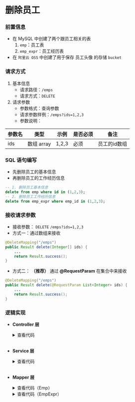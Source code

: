 # 删除员工

### 前置信息
* 在 MySQL 中创建了两个跟员工相关的表
    1. `emp`：员工表
    2. `emp_expr`：员工经历表
* 在 `阿里云 OSS` 中创建了用于保存 员工头像 的存储 `bucket`

### 请求方式
1. 基本信息
    * 请求路径：`/emps`
    * 请求方式：`DELETE`
2. 请求参数
    * 参数格式：查询参数
    * 请求参数样例：`/emps?ids=1,2,3`
    * 参数说明：

| 参数名 | 类型 | 示例 | 是否必须 | 备注 |
|--------|------|------|----------|------|
| ids | 数组 array | 1,2,3 | 必须 | 员工的id数组 |

### SQL 语句编写
* 先删除员工的基本信息
* 再删除员工的工作经历信息
```sql
-- 1. 删除员工基本信息
delete from emp where id in (1,2,3);
-- 2. 删除员工工作经历信息
delete from emp_expr where emp_id in (1,2,3);
```

### 接收请求参数
* 接收参数： `DELETE` `/emps?ids=1,2,3`
* 方式一：通过数组来接收
```java
@DeleteMapping("/emps")
public Result delete(Integer[] ids) {
    ...   
    return Result.success();
}
```

* 方式二： **（推荐）** 通过 **@RequestParam** 在集合中来接收
```java
@DeleteMapping("/emps")
public Result delete(@RequestParam List<Integer> ids) {
    ...
    return Result.success();
}
```

### 逻辑实现
* **Controller 层**

    <details>
    <summary>查看代码</summary>
    
    ```java
    @RestController
    @RequestMapping("/emps")
    public class EmpController {
    
        @Autowired
        private EmpService empService;
    
        @DeleteMapping
        public Result delete(@RequestParam List<Integer> ids) {
            empService.deleteEmps(ids);
            return Result.success();
        }
    }
    ```
    </details>

    <br>

* **Service 层**

    <details>
    <summary>查看代码</summary>
    
    ```java
    public interface EmpService {
        public void deleteEmpsByIds(List<Integer> ids);
    }
    ```
    ```java
    @Service
    public class EmpServiceImpl implements EmpService { 
        @Autowired
        private EmpMapper empMapper;
        @Override
        public void deleteEmpsByIds(List<Integer> ids) {
            // 1.批量删除员工基本信息
            empMapper.deleteByIds(ids);

            // 2. 批量删除员工工作经历信息
            empExprMapper.deleteByIds(ids);
        }
    }
    ```

    </details>

    <br>

* **Mapper 层**

    <details>
    <summary>查看代码（Emp）</summary>

    ```java
    @Mapper
    public interface EmpMapper {
        // 这里采用 XML 映射文件编写 SQL 语句
        void deleteByIds(List<Integer> ids);
    }
    ```

    ```xml
    <mapper namespace="com.example.mapper.EmpMapper">
        <delete id="deleteByIds">
            delete from emp where id in
            <foreach collection="ids", item="id", separator="," open="(" close=")">
                #{id}
            </foreach>
        </delete>
    </mapper>
    ```

    </details>

    <details>
    <summary>查看代码（EmpExpr）</summary>
    
    ```java
    @Mapper
    public interface EmpExprMapper {
        int deleteByIds(List<Integer> empIds);
    }
    ```

    ```xml
    <mapper namespace="com.example.mybatis.demo.mapper.EmpExprMapper"> 
        <delete id="deleteByIds">
            delete from emp_expr where emp_id in
            <foreach collection="empIds", item="empId", separator=",", open="(" close=")">
                #{empId}
            </foreach>
        </delete>
    </mapper>
    ```

    </details>

